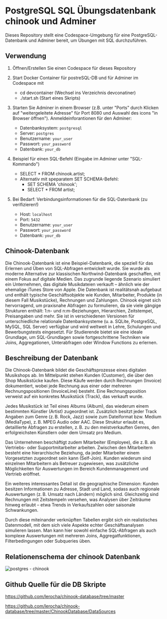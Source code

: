 # PostgreSQL SQL Übungsdatenbank chinook und Adminer

Dieses Repository stellt eine Codespace-Umgebung für eine PostgreSQL-Datenbank und Adminer bereit, um Übungen mit SQL durchzuführen.

## Verwendung

1. Öffnen/Erstellen Sie einen Codespace für dieses Repository

2. Start Docker Container für postreSQL-DB und für Adminer im Codespace mit
    - cd devcontainer  (Wechsel ins Verzeichnis devconatiner)
    - ./start.sh  (Start eines Skripts)

3. Starten Sie Adminer in einem Browser (z.B. unter "Ports" durch Klicken auf "weitergeleitete Adresse" für Port 8080 und Auswahl des icons "in Browser öffnen"). 
Anmeldeinforantionen für den Adminer:
    - Datenbanksystem: `postgresql`
    - Server: `postgres`
    - Benutzername: `your_user`
    - Passwort: `your_password`
    - Datenbank: `your_db`



5. Beispiel für einen SQL-Befehl (Eingabe im Adminer unter "SQL-Kommando")
    - SELECT * FROM chinook.artist;
    - Alternativ mit speparatem SET SCHEMA-Befehl:
      - SET SCHEMA 'chinook';
      - SELECT * FROM artist;

6. Bei Bedarf: Verbindungsinformationen für die SQL-Datenbank  (zu verifizieren!)
    - Host: `localhost`
    - Port: `5432`
    - Benutzername: `your_user`
    - Passwort: `your_password`
    - Datenbank: `your_db`


## Chinook-Datenbank
Die Chinook-Datenbank ist eine Beispiel-Datenbank, die speziell für das Erlernen und Üben von SQL-Abfragen entwickelt wurde. Sie wurde als moderne Alternative zur klassischen Northwind-Datenbank geschaffen, mit einem Fokus auf digitale Medien. Das zugrunde liegende Szenario simuliert ein Unternehmen, das digitale Musikdateien verkauft – ähnlich wie der ehemalige iTunes Store von Apple. Die Datenbank ist realitätsnah aufgebaut und enthält typische Geschäftsobjekte wie Kunden, Mitarbeiter, Produkte (in diesem Fall Musikstücke), Rechnungen und Zahlungen. Chinook eignet sich hervorragend, um praxisnahe Abfragen zu formulieren, da sie viele gängige Strukturen enthält: 1:n- und n:m-Beziehungen, Hierarchien, Zeitstempel, Preisangaben und mehr. Sie ist in verschiedenen Versionen für unterschiedliche relationale Datenbanksysteme (u. a. SQLite, PostgreSQL, MySQL, SQL Server) verfügbar und wird weltweit in Lehre, Schulungen und Bewerbungstests eingesetzt. Für Studierende bietet sie eine ideale Grundlage, um SQL-Grundlagen sowie fortgeschrittene Techniken wie Joins, Aggregationen, Unterabfragen oder Window Functions zu erlernen.

## Beschreibung der Datenbank
Die Chinook-Datenbank bildet die Geschäftsprozesse eines digitalen Musikshops ab. Im Mittelpunkt stehen Kunden (Customer), die über den Shop Musikstücke kaufen. Diese Käufe werden durch Rechnungen (Invoice) dokumentiert, wobei jede Rechnung aus einer oder mehreren Rechnungspositionen (InvoiceLine) besteht. Eine Rechnungsposition verweist auf ein konkretes Musikstück (Track), das verkauft wurde.

Jedes Musikstück ist Teil eines Albums (Album), das wiederum einem bestimmten Künstler (Artist) zugeordnet ist. Zusätzlich besitzt jeder Track Angaben zum Genre (z. B. Rock, Jazz) sowie zum Dateiformat bzw. Medium (MediaType), z. B. MPEG Audio oder AAC. Diese Struktur erlaubt es, detaillierte Abfragen zu erstellen, z. B. zu den meistverkauften Genres, den erfolgreichsten Künstlern oder dem Umsatz pro Medium.

Das Unternehmen beschäftigt zudem Mitarbeiter (Employee), die z. B. als Vertriebs- oder Supportmitarbeiter arbeiten. Zwischen den Mitarbeitern besteht eine hierarchische Beziehung, da jeder Mitarbeiter einem Vorgesetzten zugeordnet sein kann (Self-Join). Kunden wiederum sind einzelnen Mitarbeitern als Betreuer zugewiesen, was zusätzliche Möglichkeiten für Auswertungen im Bereich Kundenmanagement und Vertrieb eröffnet.

Ein weiteres interessantes Detail ist die geographische Dimension: Kunden besitzen Informationen zu Adresse, Stadt und Land, sodass auch regionale Auswertungen (z. B. Umsatz nach Ländern) möglich sind. Gleichzeitig sind Rechnungen mit Zeitstempeln versehen, was Analysen über Zeiträume hinweg erlaubt – etwa Trends in Verkaufszahlen oder saisonale Schwankungen.

Durch diese miteinander verknüpften Tabellen ergibt sich ein realistisches Datenmodell, mit dem sich viele Aspekte echter Geschäftsanalysen simulieren lassen. Man kann hier sowohl einfache SQL-Abfragen als auch komplexe Auswertungen mit mehreren Joins, Aggregatfunktionen, Filterbedingungen oder Subqueries üben.

## Relationenschema der chinook Datenbank
![postgres - chinook](https://github.com/user-attachments/assets/4a30622b-6bea-4892-96d4-b364f8c1e894)


## Github Quelle für die DB Skripte
https://github.com/lerocha/chinook-database/tree/master


https://github.com/lerocha/chinook-database/tree/master/ChinookDatabase/DataSources
